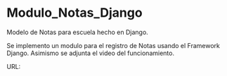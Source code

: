 # Modulo_Notas_Django
Modelo de Notas para escuela hecho en Django.

Se implemento un modulo para el registro de Notas usando el Framework Django.  Asimismo se adjunta el video del funcionamiento.


URL:

